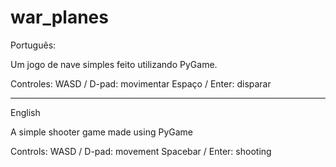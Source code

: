 # war_planes

Português:

Um jogo de nave simples feito utilizando PyGame.

Controles:
WASD / D-pad: movimentar
Espaço / Enter: disparar

----------------------------------------------------------------------------

English

A simple shooter game made using PyGame

Controls:
WASD / D-pad: movement
Spacebar / Enter: shooting
